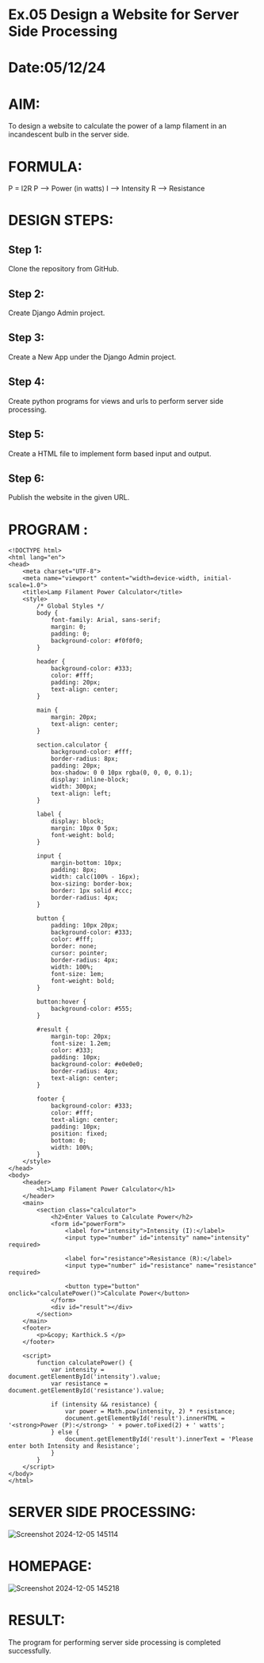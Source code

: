 # Ex.05 Design a Website for Server Side Processing
# Date:05/12/24
# AIM:
To design a website to calculate the power of a lamp filament in an incandescent bulb in the server side.

# FORMULA:
P = I2R
P --> Power (in watts)
 I --> Intensity
 R --> Resistance

# DESIGN STEPS:
## Step 1:
Clone the repository from GitHub.

## Step 2:
Create Django Admin project.

## Step 3:
Create a New App under the Django Admin project.

## Step 4:
Create python programs for views and urls to perform server side processing.

## Step 5:
Create a HTML file to implement form based input and output.

## Step 6:
Publish the website in the given URL.

# PROGRAM :
```
<!DOCTYPE html>
<html lang="en">
<head>
    <meta charset="UTF-8">
    <meta name="viewport" content="width=device-width, initial-scale=1.0">
    <title>Lamp Filament Power Calculator</title>
    <style>
        /* Global Styles */
        body {
            font-family: Arial, sans-serif;
            margin: 0;
            padding: 0;
            background-color: #f0f0f0;
        }

        header {
            background-color: #333;
            color: #fff;
            padding: 20px;
            text-align: center;
        }

        main {
            margin: 20px;
            text-align: center;
        }

        section.calculator {
            background-color: #fff;
            border-radius: 8px;
            padding: 20px;
            box-shadow: 0 0 10px rgba(0, 0, 0, 0.1);
            display: inline-block;
            width: 300px;
            text-align: left;
        }

        label {
            display: block;
            margin: 10px 0 5px;
            font-weight: bold;
        }

        input {
            margin-bottom: 10px;
            padding: 8px;
            width: calc(100% - 16px);
            box-sizing: border-box;
            border: 1px solid #ccc;
            border-radius: 4px;
        }

        button {
            padding: 10px 20px;
            background-color: #333;
            color: #fff;
            border: none;
            cursor: pointer;
            border-radius: 4px;
            width: 100%;
            font-size: 1em;
            font-weight: bold;
        }

        button:hover {
            background-color: #555;
        }

        #result {
            margin-top: 20px;
            font-size: 1.2em;
            color: #333;
            padding: 10px;
            background-color: #e0e0e0;
            border-radius: 4px;
            text-align: center;
        }

        footer {
            background-color: #333;
            color: #fff;
            text-align: center;
            padding: 10px;
            position: fixed;
            bottom: 0;
            width: 100%;
        }
    </style>
</head>
<body>
    <header>
        <h1>Lamp Filament Power Calculator</h1>
    </header>
    <main>
        <section class="calculator">
            <h2>Enter Values to Calculate Power</h2>
            <form id="powerForm">
                <label for="intensity">Intensity (I):</label>
                <input type="number" id="intensity" name="intensity" required>
                
                <label for="resistance">Resistance (R):</label>
                <input type="number" id="resistance" name="resistance" required>
                
                <button type="button" onclick="calculatePower()">Calculate Power</button>
            </form>
            <div id="result"></div>
        </section>
    </main>
    <footer>
        <p>&copy; Karthick.S </p>
    </footer>

    <script>
        function calculatePower() {
            var intensity = document.getElementById('intensity').value;
            var resistance = document.getElementById('resistance').value;
            
            if (intensity && resistance) {
                var power = Math.pow(intensity, 2) * resistance;
                document.getElementById('result').innerHTML = '<strong>Power (P):</strong> ' + power.toFixed(2) + ' watts';
            } else {
                document.getElementById('result').innerText = 'Please enter both Intensity and Resistance';
            }
        }
    </script>
</body>
</html>
```
# SERVER SIDE PROCESSING:
![Screenshot 2024-12-05 145114](https://github.com/user-attachments/assets/dbd13e63-3a96-4427-822a-776ac4997dc4)

# HOMEPAGE:
![Screenshot 2024-12-05 145218](https://github.com/user-attachments/assets/07ea6ad2-3baa-482a-8df8-b0b793b21cc4)


# RESULT:
The program for performing server side processing is completed successfully.
